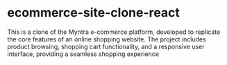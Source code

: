 # ecommerce-site-clone-react
This is a clone of the Myntra e-commerce platform, developed to replicate the core features of an online shopping website. The project includes product browsing, shopping cart functionality, and a responsive user interface, providing a seamless shopping experience
